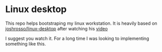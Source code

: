 # Linux desktop

This repo helps bootstraping my linux workstation. It is heavily based on [joshrosso/linux-desktop](https://github.com/joshrosso/linux-desktop) after watching his [video](https://youtu.be/Q4XfaJY2TZo)

I suggest you watch it. For a long time I was looking to implementing something like this.
